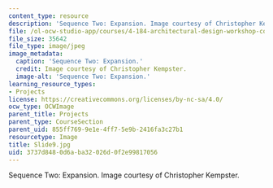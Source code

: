 ```yaml
---
content_type: resource
description: 'Sequence Two: Expansion. Image courtesy of Christopher Kempster.'
file: /ol-ocw-studio-app/courses/4-184-architectural-design-workshop-collage-method-and-form-spring-2004/3737d8480d6aba32026d0f2e99817056_Slide9.jpg
file_size: 35642
file_type: image/jpeg
image_metadata:
  caption: 'Sequence Two: Expansion.'
  credit: Image courtesy of Christopher Kempster.
  image-alt: 'Sequence Two: Expansion.'
learning_resource_types:
- Projects
license: https://creativecommons.org/licenses/by-nc-sa/4.0/
ocw_type: OCWImage
parent_title: Projects
parent_type: CourseSection
parent_uid: 855ff769-9e1e-4ff7-5e9b-2416fa3c27b1
resourcetype: Image
title: Slide9.jpg
uid: 3737d848-0d6a-ba32-026d-0f2e99817056
---
```

Sequence Two: Expansion. Image courtesy of Christopher Kempster.
